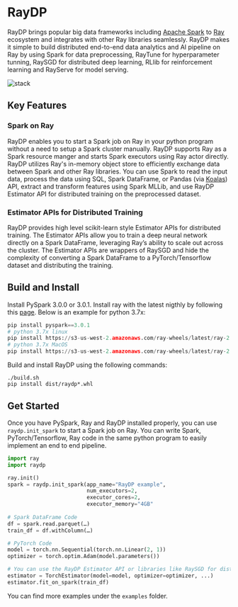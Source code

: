 # RayDP

RayDP brings popular big data frameworks including [Apache Spark](https://github.com/apache/spark) to [Ray](https://github.com/ray-project/ray/) ecosystem and integrates with other Ray libraries seamlessly. RayDP makes it simple to build distributed end-to-end data analytics and AI pipeline on Ray by using Spark for data preprocessing, RayTune for hyperparameter tunning, RaySGD for distributed deep learning, RLlib for reinforcement learning and RayServe for model serving.

![stack](doc/stack.png)

## Key Features

### Spark on Ray

RayDP enables you to start a Spark job on Ray in your python program without a need to setup a Spark cluster manually. RayDP supports Ray as a Spark resource manger and starts Spark executors using Ray actor directly. RayDP utilizes Ray's in-memory object store to efficiently exchange data between Spark and other Ray libraries. You can use Spark to read the input data, process the data using SQL, Spark DataFrame, or Pandas (via [Koalas](https://github.com/databricks/koalas)) API, extract and transform features using Spark MLLib, and use RayDP Estimator API for distributed training on the preprocessed dataset. 

### Estimator APIs for Distributed Training

RayDP provides high level scikit-learn style Estimator APIs for distributed training. The Estimator APIs allow you to train a deep neural network directly on a Spark DataFrame, leveraging Ray’s ability to scale out across the cluster. The Estimator APIs are wrappers of RaySGD and hide the complexity of converting a Spark DataFrame to a PyTorch/Tensorflow dataset and distributing the training.

## Build and Install


Install PySpark 3.0.0 or 3.0.1. Install ray with the latest nigthly by following this
[page](https://docs.ray.io/en/master/installation.html#daily-releases-nightlies). Below is an example for python 3.7x:

```python
pip install pyspark==3.0.1
# python 3.7x linux
pip install https://s3-us-west-2.amazonaws.com/ray-wheels/latest/ray-2.0.0.dev0-cp37-cp37m-manylinux2014_x86_64.whl
# python 3.7x MacOS
pip install https://s3-us-west-2.amazonaws.com/ray-wheels/latest/ray-2.0.0.dev0-cp37-cp37m-macosx_10_13_intel.whl
```

Build and install RayDP using the following commands:

```shell
./build.sh
pip install dist/raydp*.whl
```

## Get Started
Once you have PySpark, Ray and RayDP installed properly, you can use `raydp.init_spark` to start a Spark job on Ray. You can write Spark, PyTorch/Tensorflow, Ray code in the same python program to easily implement an end to end pipeline.

```python
import ray
import raydp

ray.init()
spark = raydp.init_spark(app_name="RayDP example",
                         num_executors=2,
                         executor_cores=2,
                         executor_memory="4GB"
                         
# Spark DataFrame Code 
df = spark.read.parquet(…) 
train_df = df.withColumn(…)

# PyTorch Code 
model = torch.nn.Sequential(torch.nn.Linear(2, 1)) 
optimizer = torch.optim.Adam(model.parameters())

# You can use the RayDP Estimator API or libraries like RaySGD for distributed training.
estimator = TorchEstimator(model=model, optimizer=optimizer, ...) 
estimator.fit_on_spark(train_df)

```

You can find more examples under the `examples` folder.

